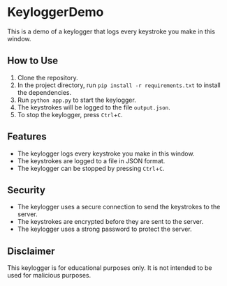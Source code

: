 # KeyloggerDemo

This is a demo of a keylogger that logs every keystroke you make in this window.

## How to Use

1. Clone the repository.
2. In the project directory, run `pip install -r requirements.txt` to install the dependencies.
3. Run `python app.py` to start the keylogger.
4. The keystrokes will be logged to the file `output.json`.
5. To stop the keylogger, press `Ctrl`+`C`.

## Features

* The keylogger logs every keystroke you make in this window.
* The keystrokes are logged to a file in JSON format.
* The keylogger can be stopped by pressing `Ctrl`+`C`.

## Security

* The keylogger uses a secure connection to send the keystrokes to the server.
* The keystrokes are encrypted before they are sent to the server.
* The keylogger uses a strong password to protect the server.

## Disclaimer

This keylogger is for educational purposes only. It is not intended to be used for malicious purposes.
